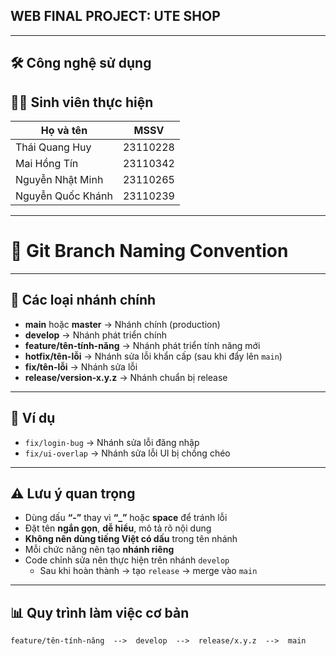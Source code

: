 ## WEB FINAL PROJECT: UTE SHOP
---
## 🛠️ Công nghệ sử dụng
## 👨‍🎓 Sinh viên thực hiện

| Họ và tên         | MSSV      |
|------------------|------------|
| Thái Quang Huy   | 23110228   |
| Mai Hồng Tín     | 23110342   |
| Nguyễn Nhật Minh | 23110265   |
| Nguyễn Quốc Khánh| 23110239   |
---
# 🌿 Git Branch Naming Convention

---

## 🌱 Các loại nhánh chính

- **main** hoặc **master** → Nhánh chính (production)
- **develop** → Nhánh phát triển chính
- **feature/tên-tính-năng** → Nhánh phát triển tính năng mới
- **hotfix/tên-lỗi** → Nhánh sửa lỗi khẩn cấp (sau khi đẩy lên `main`)
- **fix/tên-lỗi** → Nhánh sửa lỗi
- **release/version-x.y.z** → Nhánh chuẩn bị release

---

## 📌 Ví dụ

- `fix/login-bug` → Nhánh sửa lỗi đăng nhập  
- `fix/ui-overlap` → Nhánh sửa lỗi UI bị chồng chéo

---

## ⚠️ Lưu ý quan trọng

- Dùng dấu **“-”** thay vì **“_”** hoặc **space** để tránh lỗi  
- Đặt tên **ngắn gọn**, **dễ hiểu**, mô tả rõ nội dung  
- **Không nên dùng tiếng Việt có dấu** trong tên nhánh  
- Mỗi chức năng nên tạo **nhánh riêng**  
- Code chỉnh sửa nên thực hiện trên nhánh `develop`  
  - Sau khi hoàn thành → tạo `release` → merge vào `main`

---

## 📊 Quy trình làm việc cơ bản

```plaintext
feature/tên-tính-năng  -->  develop  -->  release/x.y.z  -->  main
